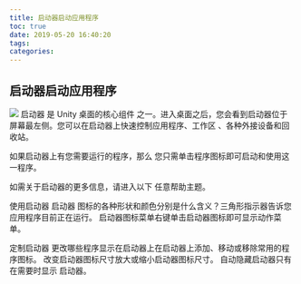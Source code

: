 ```yaml
---
title: 启动器启动应用程序
toc: true
date: 2019-05-20 16:40:20
tags:
categories:
---
```






## 启动器启动应用程序
![](http://www.ubuntukylin.com/ask/course/fast/images/unity-launcher-apps.png)
 启动器 是 Unity 桌面的核心组件 之一。进入桌面之后，您会看到启动器位于屏幕最左侧。您可以在启动器上快速控制应用程序、工作区 、各种外接设备和回收站。

如果启动器上有您需要运行的程序，那么 您只需单击程序图标即可启动和使用这一程序。

如需关于启动器的更多信息，请进入以下 任意帮助主题。


使用启动器
启动器 图标的各种形状和颜色分别是什么含义？三角形指示器告诉您应用程序目前正在运行。
启动器图标菜单右键单击启动器图标即可显示动作菜单。
 
定制启动器
更改哪些程序显示在启动器上在启动器上添加、移动或移除常用的程序图标。
改变启动器图标尺寸放大或缩小启动器图标尺寸。
自动隐藏启动器只有在需要时显示 启动器。

